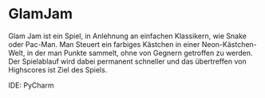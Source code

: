 # GlamJam

Glam Jam ist ein Spiel, in Anlehnung an einfachen Klassikern, wie Snake oder Pac-Man. 
Man Steuert ein farbiges Kästchen in einer Neon-Kästchen-Welt, 
in der man Punkte sammelt, ohne von Gegnern getroffen zu werden. 
Der Spielablauf wird dabei permanent schneller und das übertreffen von Highscores ist Ziel des Spiels.

IDE: PyCharm
